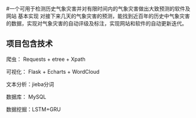 #一个可用于检测历史气象灾害并对有限时间内的气象灾害做出大致预测的软件及网站
基本实现	对接下来几天的气象灾害的预测，能找到近百年的历史中气象灾害的数据，实现对气象灾害的自动评级及标注，实现网站和软件的自动更新迭代。

## 项目包含技术

爬虫： Requests + etree + Xpath

可视化： Flask + Echarts + WordCloud

文本分析：jieba分词

数据库： MySQL

数据挖掘：LSTM+GRU


